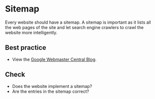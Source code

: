 # Sitemap

Every website should have a sitemap. A sitemap is important as it lists all the web pages of the site and let search engine crawlers to crawl the website more intelligently.

## Best practice

* View the [Google Webmaster Central Blog](https://webmasters.googleblog.com/2014/10/best-practices-for-xml-sitemaps-rssatom.html).

## Check

* Does the website implement a sitemap? 
* Are the entries in the sitemap correct?
